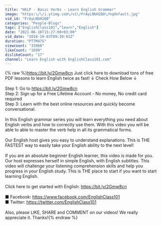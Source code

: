 ```yaml
---
title: "HELP - Basic Verbs - Learn English Grammar"
image: "https:\/\/i.ytimg.com\/vi\/FrAyLNbH2Q8\/hqdefault.jpg"
vid_id: "FrAyLNbH2Q8"
categories: "People-Blogs"
tags: ["EnglishClass101","learn","English"]
date: "2021-06-16T15:27:08+03:00"
vid_date: "2018-10-03T09:30:01Z"
duration: "PT7M47S"
viewcount: "33960"
likeCount: "1699"
dislikeCount: "17"
channel: "Learn English with EnglishClass101.com"
---
```

{% raw %}<a rel="nofollow" target="blank" href="https://bit.ly/2Gmw8cn">https://bit.ly/2Gmw8cn</a> Just click here to download tons of free PDF lessons to learn English twice as fast! ↓ Check How Below ↓<br /><br />Step 1: Go to <a rel="nofollow" target="blank" href="https://bit.ly/2Gmw8cn">https://bit.ly/2Gmw8cn</a><br />Step 2: Sign up for a Free Lifetime Account - No money, No credit card required <br />Step 3: Learn with the best online resources and quickly become conversational.<br /><br />In this English grammar series you will learn everything you need about English verbs and how to correctly use them. With this video you will be able to able to master the verb help in all its grammatical forms.<br /><br />Our English host gives you easy to understand explanations. This is THE FASTEST way to easily take your English ability to the next level!<br /><br />If you are an absolute beginner English learner, this video is made for you. Our host expresses herself in simple English, with English subtitles. This video will challenge your listening comprehension skills and help you progress in your English study. This is THE place to start if you want to start learning English.<br /><br />Click here to get started with English: <a rel="nofollow" target="blank" href="https://bit.ly/2Gmw8cn">https://bit.ly/2Gmw8cn</a><br /><br />■ Facebook: <a rel="nofollow" target="blank" href="https://www.facebook.com/EnglishClass101">https://www.facebook.com/EnglishClass101</a> <br />■ Twitter: <a rel="nofollow" target="blank" href="https://twitter.com/EnglishClass101">https://twitter.com/EnglishClass101</a> <br /><br />Also, please LIKE, SHARE and COMMENT on our videos! We really appreciate it. Thanks!{% endraw %}
